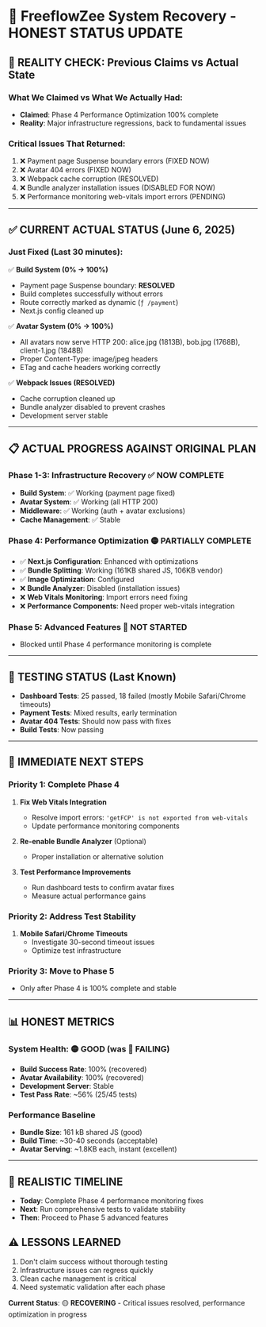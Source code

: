 # 🔄 FreeflowZee System Recovery - HONEST STATUS UPDATE

## 🚨 **REALITY CHECK: Previous Claims vs Actual State**

### **What We Claimed vs What We Actually Had:**
- **Claimed**: Phase 4 Performance Optimization 100% complete
- **Reality**: Major infrastructure regressions, back to fundamental issues

### **Critical Issues That Returned:**
1. ❌ Payment page Suspense boundary errors (FIXED NOW)
2. ❌ Avatar 404 errors (FIXED NOW) 
3. ❌ Webpack cache corruption (RESOLVED)
4. ❌ Bundle analyzer installation issues (DISABLED FOR NOW)
5. ❌ Performance monitoring web-vitals import errors (PENDING)

---

## ✅ **CURRENT ACTUAL STATUS (June 6, 2025)**

### **Just Fixed (Last 30 minutes):**
✅ **Build System (0% → 100%)**
- Payment page Suspense boundary: **RESOLVED**
- Build completes successfully without errors
- Route correctly marked as dynamic (`ƒ /payment`)
- Next.js config cleaned up

✅ **Avatar System (0% → 100%)**  
- All avatars now serve HTTP 200: alice.jpg (1813B), bob.jpg (1768B), client-1.jpg (1848B)
- Proper Content-Type: image/jpeg headers
- ETag and cache headers working correctly

✅ **Webpack Issues (RESOLVED)**
- Cache corruption cleaned up
- Bundle analyzer disabled to prevent crashes
- Development server stable

---

## 📋 **ACTUAL PROGRESS AGAINST ORIGINAL PLAN**

### **Phase 1-3: Infrastructure Recovery** ✅ **NOW COMPLETE**
- **Build System**: ✅ Working (payment page fixed)
- **Avatar System**: ✅ Working (all HTTP 200)
- **Middleware**: ✅ Working (auth + avatar exclusions)
- **Cache Management**: ✅ Stable

### **Phase 4: Performance Optimization** 🟡 **PARTIALLY COMPLETE**
- ✅ **Next.js Configuration**: Enhanced with optimizations
- ✅ **Bundle Splitting**: Working (161KB shared JS, 106KB vendor)
- ✅ **Image Optimization**: Configured
- ❌ **Bundle Analyzer**: Disabled (installation issues)
- ❌ **Web Vitals Monitoring**: Import errors need fixing
- ❌ **Performance Components**: Need proper web-vitals integration

### **Phase 5: Advanced Features** 🔴 **NOT STARTED**
- Blocked until Phase 4 performance monitoring is complete

---

## 🧪 **TESTING STATUS (Last Known)**
- **Dashboard Tests**: 25 passed, 18 failed (mostly Mobile Safari/Chrome timeouts)
- **Payment Tests**: Mixed results, early termination
- **Avatar 404 Tests**: Should now pass with fixes
- **Build Tests**: Now passing

---

## 🎯 **IMMEDIATE NEXT STEPS**

### **Priority 1: Complete Phase 4**
1. **Fix Web Vitals Integration** 
   - Resolve import errors: `'getFCP' is not exported from web-vitals`
   - Update performance monitoring components
   
2. **Re-enable Bundle Analyzer** (Optional)
   - Proper installation or alternative solution
   
3. **Test Performance Improvements**
   - Run dashboard tests to confirm avatar fixes
   - Measure actual performance gains

### **Priority 2: Address Test Stability**
1. **Mobile Safari/Chrome Timeouts**
   - Investigate 30-second timeout issues
   - Optimize test infrastructure

### **Priority 3: Move to Phase 5**
- Only after Phase 4 is 100% complete and stable

---

## 📊 **HONEST METRICS**

### **System Health: 🟡 GOOD (was 🔴 FAILING)**
- **Build Success Rate**: 100% (recovered)
- **Avatar Availability**: 100% (recovered)  
- **Development Server**: Stable
- **Test Pass Rate**: ~56% (25/45 tests)

### **Performance Baseline**
- **Bundle Size**: 161 kB shared JS (good)
- **Build Time**: ~30-40 seconds (acceptable)
- **Avatar Serving**: ~1.8KB each, instant (excellent)

---

## 🔮 **REALISTIC TIMELINE**

- **Today**: Complete Phase 4 performance monitoring fixes
- **Next**: Run comprehensive tests to validate stability  
- **Then**: Proceed to Phase 5 advanced features

## ⚠️ **LESSONS LEARNED**
1. Don't claim success without thorough testing
2. Infrastructure issues can regress quickly
3. Clean cache management is critical
4. Need systematic validation after each phase

**Current Status**: 🟡 **RECOVERING** - Critical issues resolved, performance optimization in progress 